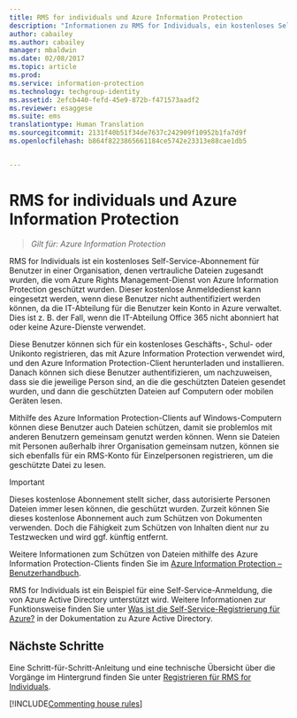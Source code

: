 ```yaml
---
title: RMS for individuals und Azure Information Protection
description: "Informationen zu RMS for Individuals, ein kostenloses Self-Service-Abonnement für Benutzer in einer Organisation, denen vertrauliche Dateien zugesandt wurden, die durch den Azure Rights Management-Dienst geschützt sind. RMS for Individuals kann eingesetzt werden, wenn diese Benutzer nicht authentifiziert werden können, da die IT-Abteilung für die Benutzer kein Konto in Azure verwaltet."
author: cabailey
ms.author: cabailey
manager: mbaldwin
ms.date: 02/08/2017
ms.topic: article
ms.prod: 
ms.service: information-protection
ms.technology: techgroup-identity
ms.assetid: 2efcb440-fefd-45e9-872b-f471573aadf2
ms.reviewer: esaggese
ms.suite: ems
translationtype: Human Translation
ms.sourcegitcommit: 2131f40b51f34de7637c242909f10952b1fa7d9f
ms.openlocfilehash: b864f8223865661184ce5742e23313e88cae1db5


---
```


# <a name="rms-for-individuals-and-azure-information-protection"></a>RMS for individuals und Azure Information Protection

>*Gilt für: Azure Information Protection*

RMS for Individuals ist ein kostenloses Self-Service-Abonnement für Benutzer in einer Organisation, denen vertrauliche Dateien zugesandt wurden, die vom Azure Rights Management-Dienst von Azure Information Protection geschützt wurden. Dieser kostenlose Anmeldedienst kann eingesetzt werden, wenn diese Benutzer nicht authentifiziert werden können, da die IT-Abteilung für die Benutzer kein Konto in Azure verwaltet. Dies ist z. B. der Fall, wenn die IT-Abteilung Office 365 nicht abonniert hat oder keine Azure-Dienste verwendet.

Diese Benutzer können sich für ein kostenloses Geschäfts-, Schul- oder Unikonto registrieren, das mit Azure Information Protection verwendet wird, und den Azure Information Protection-Client herunterladen und installieren. Danach können sich diese Benutzer authentifizieren, um nachzuweisen, dass sie die jeweilige Person sind, an die die geschützten Dateien gesendet wurden, und dann die geschützten Dateien auf Computern oder mobilen Geräten lesen.

Mithilfe des Azure Information Protection-Clients auf Windows-Computern können diese Benutzer auch Dateien schützen, damit sie problemlos mit anderen Benutzern gemeinsam genutzt werden können. Wenn sie Dateien mit Personen außerhalb ihrer Organisation gemeinsam nutzen, können sie sich ebenfalls für ein RMS-Konto für Einzelpersonen registrieren, um die geschützte Datei zu lesen.

> [!IMPORTANT]
> Dieses kostenlose Abonnement stellt sicher, dass autorisierte Personen Dateien immer lesen können, die geschützt wurden. Zurzeit können Sie dieses kostenlose Abonnement auch zum Schützen von Dokumenten verwenden. Doch die Fähigkeit zum Schützen von Inhalten dient nur zu Testzwecken und wird ggf. künftig entfernt. 

Weitere Informationen zum Schützen von Dateien mithilfe des Azure Information Protection-Clients finden Sie im [Azure Information Protection – Benutzerhandbuch](../rms-client/client-user-guide.md).

RMS for Individuals ist ein Beispiel für eine Self-Service-Anmeldung, die von Azure Active Directory unterstützt wird. Weitere Informationen zur Funktionsweise finden Sie unter [Was ist die Self-Service-Registrierung für Azure?](/active-directory/active-directory-self-service-signup) in der Dokumentation zu Azure Active Directory. 

## <a name="next-steps"></a>Nächste Schritte
Eine Schritt-für-Schritt-Anleitung und eine technische Übersicht über die Vorgänge im Hintergrund finden Sie unter [Registrieren für RMS for Individuals](rms-for-individuals-user-sign-up.md). 

[!INCLUDE[Commenting house rules](../includes/houserules.md)]



<!--HONumber=Feb17_HO4-->



